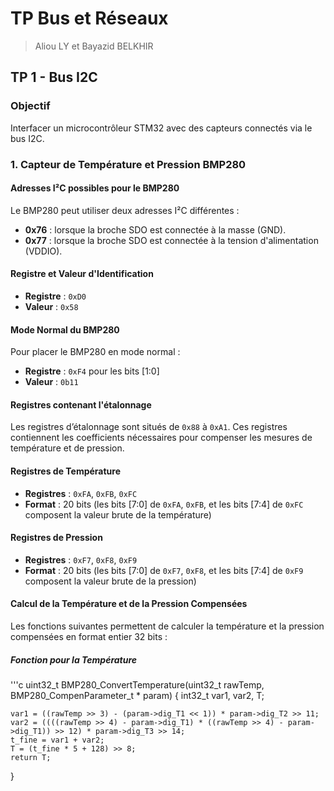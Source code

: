 # TP Bus et Réseaux

> Aliou LY et Bayazid BELKHIR

## TP 1 - Bus I2C

### Objectif
Interfacer un microcontrôleur STM32 avec des capteurs connectés via le bus I2C.

### 1. Capteur de Température et Pression BMP280

#### Adresses I²C possibles pour le BMP280
Le BMP280 peut utiliser deux adresses I²C différentes :
- **0x76** : lorsque la broche SDO est connectée à la masse (GND).
- **0x77** : lorsque la broche SDO est connectée à la tension d'alimentation (VDDIO).

#### Registre et Valeur d'Identification
- **Registre** : `0xD0`
- **Valeur** : `0x58`

#### Mode Normal du BMP280
Pour placer le BMP280 en mode normal :
- **Registre** : `0xF4` pour les bits [1:0]
- **Valeur** : `0b11`

#### Registres contenant l'étalonnage
Les registres d’étalonnage sont situés de `0x88` à `0xA1`. Ces registres contiennent les coefficients nécessaires pour compenser les mesures de température et de pression.

#### Registres de Température
- **Registres** : `0xFA`, `0xFB`, `0xFC`
- **Format** : 20 bits (les bits [7:0] de `0xFA`, `0xFB`, et les bits [7:4] de `0xFC` composent la valeur brute de la température)

#### Registres de Pression
- **Registres** : `0xF7`, `0xF8`, `0xF9`
- **Format** : 20 bits (les bits [7:0] de `0xF7`, `0xF8`, et les bits [7:4] de `0xF9` composent la valeur brute de la pression)

#### Calcul de la Température et de la Pression Compensées

Les fonctions suivantes permettent de calculer la température et la pression compensées en format entier 32 bits :

##### Fonction pour la Température
'''c
uint32_t BMP280_ConvertTemperature(uint32_t rawTemp, BMP280_CompenParameter_t * param) {
    int32_t var1, var2, T;

    var1 = ((rawTemp >> 3) - (param->dig_T1 << 1)) * param->dig_T2 >> 11;
    var2 = ((((rawTemp >> 4) - param->dig_T1) * ((rawTemp >> 4) - param->dig_T1)) >> 12) * param->dig_T3 >> 14;
    t_fine = var1 + var2;
    T = (t_fine * 5 + 128) >> 8;
    return T;
}




